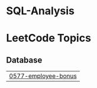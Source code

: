 # SQL-Analysis
<!---LeetCode Topics Start-->
# LeetCode Topics
## Database
|  |
| ------- |
| [0577-employee-bonus](https://github.com/Vinayak2712/SQL-Analysis/tree/master/0577-employee-bonus) |
<!---LeetCode Topics End-->